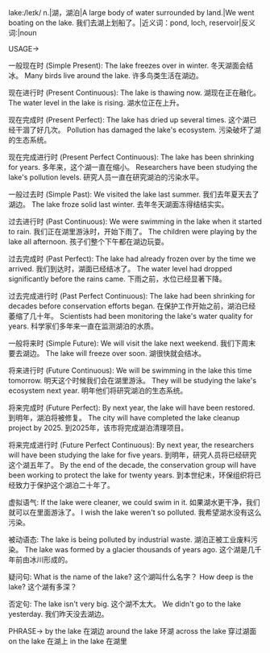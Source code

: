 lake:/leɪk/
n.|湖，湖泊|A large body of water surrounded by land.|We went boating on the lake. 我们去湖上划船了。|近义词：pond, loch, reservoir|反义词:|noun


USAGE->

一般现在时 (Simple Present):
The lake freezes over in winter. 冬天湖面会结冰。
Many birds live around the lake. 许多鸟类生活在湖边。

现在进行时 (Present Continuous):
The lake is thawing now. 湖现在正在融化。
The water level in the lake is rising. 湖水位正在上升。

现在完成时 (Present Perfect):
The lake has dried up several times. 这个湖已经干涸了好几次。
Pollution has damaged the lake's ecosystem. 污染破坏了湖的生态系统。

现在完成进行时 (Present Perfect Continuous):
The lake has been shrinking for years. 多年来，这个湖一直在缩小。
Researchers have been studying the lake's pollution levels. 研究人员一直在研究湖泊的污染水平。

一般过去时 (Simple Past):
We visited the lake last summer. 我们去年夏天去了湖边。
The lake froze solid last winter. 去年冬天湖面冻得结结实实。

过去进行时 (Past Continuous):
We were swimming in the lake when it started to rain. 我们正在湖里游泳时，开始下雨了。
The children were playing by the lake all afternoon. 孩子们整个下午都在湖边玩耍。

过去完成时 (Past Perfect):
The lake had already frozen over by the time we arrived. 我们到达时，湖面已经结冰了。
The water level had dropped significantly before the rains came.  下雨之前，水位已经显著下降。

过去完成进行时 (Past Perfect Continuous):
The lake had been shrinking for decades before conservation efforts began. 在保护工作开始之前，湖泊已经萎缩了几十年。
Scientists had been monitoring the lake's water quality for years. 科学家们多年来一直在监测湖泊的水质。


一般将来时 (Simple Future):
We will visit the lake next weekend. 我们下周末要去湖边。
The lake will freeze over soon.  湖很快就会结冰。

将来进行时 (Future Continuous):
We will be swimming in the lake this time tomorrow. 明天这个时候我们会在湖里游泳。
They will be studying the lake's ecosystem next year. 明年他们将研究湖泊的生态系统。

将来完成时 (Future Perfect):
By next year, the lake will have been restored. 到明年，湖泊将被修复。
The city will have completed the lake cleanup project by 2025. 到2025年，该市将完成湖泊清理项目。

将来完成进行时 (Future Perfect Continuous):
By next year, the researchers will have been studying the lake for five years. 到明年，研究人员将已经研究这个湖五年了。
By the end of the decade, the conservation group will have been working to protect the lake for twenty years. 到本世纪末，环保组织将已经致力于保护这个湖泊二十年了。

虚拟语气:
If the lake were cleaner, we could swim in it. 如果湖水更干净，我们就可以在里面游泳了。
I wish the lake weren't so polluted. 我希望湖水没有这么污染。

被动语态:
The lake is being polluted by industrial waste. 湖泊正被工业废料污染。
The lake was formed by a glacier thousands of years ago.  这个湖是几千年前由冰川形成的。

疑问句:
What is the name of the lake? 这个湖叫什么名字？
How deep is the lake? 这个湖有多深？

否定句:
The lake isn't very big. 这个湖不太大。
We didn't go to the lake yesterday. 我们昨天没去湖边。


PHRASE->
by the lake 在湖边
around the lake 环湖
across the lake 穿过湖面
on the lake 在湖上
in the lake 在湖里


